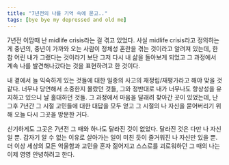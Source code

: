 ```yaml
---
title: "7년전의 나를 기억 속에 묻고.."
tags: [bye bye my depressed and old me]
---
```


7년전 이맘때 난 midlife crisis라는 걸 겪고 있었다. 사실 midlife crisis라고 정의하는 게 중년의, 중년이 가까와 오는 사람이 정체성 혼란을 겪는 것이라고 알려져 있는데, 한참 어린 내가 그랬다는 것이라기 보단 그저 다시 내 삶을 돌아보게 되었고 그 과정에서 계속 나를 발견해나갔다는 것을 표현하려고 한 것이다.

내 곁에서 늘 익숙하게 있는 것들에 대한 일종의 사고의 재정립/재평가라고 해야 맞을 것 같다. 너무나 당연해서 소중한지 몰랐던 것들, 그와 정반대로 내가 너무나도 항상성을 유지하고 있으니 날 홀대하던 것들. 그 과정에서 마음을 달래려 찾아간 곳이 있었는데, 난 그후 7년간 그 시절 고민들에 대한 대답을 모두 얻고 그 시절의 나 자신을 묻어버리기 위해 오늘 다시 그곳을 방문한 거다.

신기하게도 그곳은 7년전 그 때와 하나도 달라진 것이 없었다. 달라진 것은 다만 나 자신일 뿐. 갑자기 알 수 없는 이유로 살아가는 일이 미친 듯이 즐거워진 나 자신만 있을 뿐. 더 이상 세상의 모든 억울함과 고민을 혼자 짊어지고 스스로를 괴로워하던 그 때의 나는 이제 영영 안녕하려고 한다. 